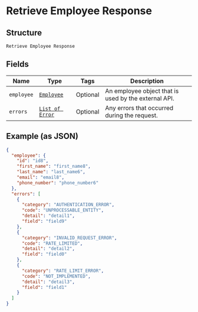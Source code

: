 
# Retrieve Employee Response

## Structure

`Retrieve Employee Response`

## Fields

| Name | Type | Tags | Description |
|  --- | --- | --- | --- |
| `employee` | [`Employee`](/doc/models/employee.md) | Optional | An employee object that is used by the external API. |
| `errors` | [`List of Error`](/doc/models/error.md) | Optional | Any errors that occurred during the request. |

## Example (as JSON)

```json
{
  "employee": {
    "id": "id8",
    "first_name": "first_name8",
    "last_name": "last_name6",
    "email": "email8",
    "phone_number": "phone_number6"
  },
  "errors": [
    {
      "category": "AUTHENTICATION_ERROR",
      "code": "UNPROCESSABLE_ENTITY",
      "detail": "detail1",
      "field": "field9"
    },
    {
      "category": "INVALID_REQUEST_ERROR",
      "code": "RATE_LIMITED",
      "detail": "detail2",
      "field": "field0"
    },
    {
      "category": "RATE_LIMIT_ERROR",
      "code": "NOT_IMPLEMENTED",
      "detail": "detail3",
      "field": "field1"
    }
  ]
}
```

